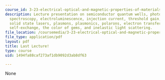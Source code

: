 ```yaml
---
course_id: 3-23-electrical-optical-and-magnetic-properties-of-materials-fall-2007
description: Lecture presentation on semiconductor quantum wells, photoluminescence
  spectroscopy, electroluminescence, injection current, threshold gain, slope efficiency,
  solid state lasers, plasmons, plasmonics, polarons, electron transfer, ferrous-ferric
  self-exchange, the color of gems, and inelastic light scattering.
file_location: /coursemedia/3-23-electrical-optical-and-magnetic-properties-of-materials-fall-2007/1494fa88caf273af1db9092d3ab8df63_lec25.pdf
file_type: application/pdf
layout: pdf
title: Last Lecture!
type: course
uid: 1494fa88caf273af1db9092d3ab8df63

---
```

None